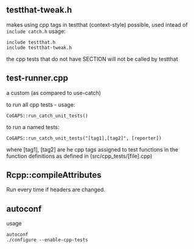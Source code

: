 ## testthat-tweak.h
makes using cpp tags in testthat (context-style) possible,
used intead of `include catch.h`
usage: 
```
include testthat.h
include testthat-tweak.h
```

the cpp tests that do not have SECTION will not be called
by testthat


## test-runner.cpp
a custom (as compared to use-catch)

to run all cpp tests - usage: 
```
CoGAPS::run_catch_unit_tests()
```

to run a named tests:
```
CoGAPS::run_catch_unit_tests("[tag1],[tag2]", [reporter])
```
where [tag1], [tag2] are he cpp tags assigned to test functions in the function
definitions as defined in (src/cpp_tests/[file].cpp)

## Rcpp::compileAttributes

Run every time if headers are changed.

## autoconf
usage
```
autoconf
./configure --enable-cpp-tests
```


